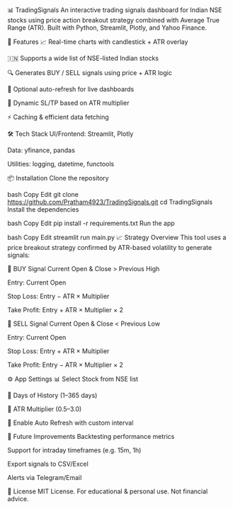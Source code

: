 📊 TradingSignals
An interactive trading signals dashboard for Indian NSE stocks using price action breakout strategy combined with Average True Range (ATR). Built with Python, Streamlit, Plotly, and Yahoo Finance.

🚀 Features
📈 Real-time charts with candlestick + ATR overlay

🇮🇳 Supports a wide list of NSE-listed Indian stocks

🔍 Generates BUY / SELL signals using price + ATR logic

🔁 Optional auto-refresh for live dashboards

🎯 Dynamic SL/TP based on ATR multiplier

⚡ Caching & efficient data fetching

🛠️ Tech Stack
UI/Frontend: Streamlit, Plotly

Data: yfinance, pandas

Utilities: logging, datetime, functools

📦 Installation
Clone the repository

bash
Copy
Edit
git clone https://github.com/Pratham4923/TradingSignals.git
cd TradingSignals
Install the dependencies

bash
Copy
Edit
pip install -r requirements.txt
Run the app

bash
Copy
Edit
streamlit run main.py
📈 Strategy Overview
This tool uses a price breakout strategy confirmed by ATR-based volatility to generate signals:

🔹 BUY Signal
Current Open & Close > Previous High

Entry: Current Open

Stop Loss: Entry − ATR × Multiplier

Take Profit: Entry + ATR × Multiplier × 2

🔸 SELL Signal
Current Open & Close < Previous Low

Entry: Current Open

Stop Loss: Entry + ATR × Multiplier

Take Profit: Entry − ATR × Multiplier × 2

⚙️ App Settings
📊 Select Stock from NSE list

📅 Days of History (1–365 days)

📐 ATR Multiplier (0.5–3.0)

🔄 Enable Auto Refresh with custom interval

🔮 Future Improvements
Backtesting performance metrics

Support for intraday timeframes (e.g. 15m, 1h)

Export signals to CSV/Excel

Alerts via Telegram/Email

📝 License
MIT License.
For educational & personal use. Not financial advice.

